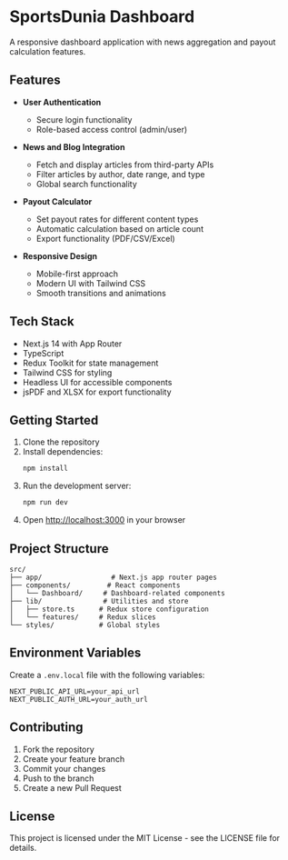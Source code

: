 # SportsDunia Dashboard

A responsive dashboard application with news aggregation and payout calculation features.

## Features

- **User Authentication**
  - Secure login functionality
  - Role-based access control (admin/user)

- **News and Blog Integration**
  - Fetch and display articles from third-party APIs
  - Filter articles by author, date range, and type
  - Global search functionality

- **Payout Calculator**
  - Set payout rates for different content types
  - Automatic calculation based on article count
  - Export functionality (PDF/CSV/Excel)

- **Responsive Design**
  - Mobile-first approach
  - Modern UI with Tailwind CSS
  - Smooth transitions and animations

## Tech Stack

- Next.js 14 with App Router
- TypeScript
- Redux Toolkit for state management
- Tailwind CSS for styling
- Headless UI for accessible components
- jsPDF and XLSX for export functionality

## Getting Started

1. Clone the repository
2. Install dependencies:
   ```bash
   npm install
   ```
3. Run the development server:
   ```bash
   npm run dev
   ```
4. Open [http://localhost:3000](http://localhost:3000) in your browser

## Project Structure

```
src/
├── app/                 # Next.js app router pages
├── components/         # React components
│   └── Dashboard/     # Dashboard-related components
├── lib/               # Utilities and store
│   ├── store.ts      # Redux store configuration
│   └── features/     # Redux slices
└── styles/           # Global styles
```

## Environment Variables

Create a `.env.local` file with the following variables:

```env
NEXT_PUBLIC_API_URL=your_api_url
NEXT_PUBLIC_AUTH_URL=your_auth_url
```

## Contributing

1. Fork the repository
2. Create your feature branch
3. Commit your changes
4. Push to the branch
5. Create a new Pull Request

## License

This project is licensed under the MIT License - see the LICENSE file for details.
